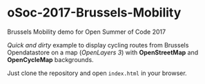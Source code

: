 # oSoc-2017-Brussels-Mobility
Brussels Mobility demo for Open Summer of Code 2017

*Quick and dirty* example to display cycling routes from Brussels Opendatastore on a map (*OpenLayers 3*) with **OpenStreetMap** and **OpenCycleMap** backgrounds.

Just clone the repository and open `index.html` in your browser.

